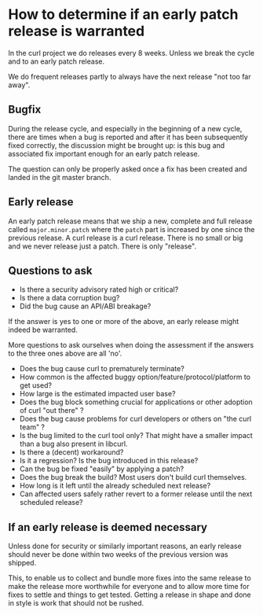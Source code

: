 # How to determine if an early patch release is warranted

In the curl project we do releases every 8 weeks. Unless we break the cycle
and to an early patch release.

We do frequent releases partly to always have the next release "not too far
away".

## Bugfix

During the release cycle, and especially in the beginning of a new cycle,
there are times when a bug is reported and after it has been subsequently
fixed correctly, the discussion might be brought up: is this bug and
associated fix important enough for an early patch release.

The question can only be properly asked once a fix has been created and landed
in the git master branch.

## Early release

An early patch release means that we ship a new, complete and full release
called `major.minor.patch` where the `patch` part is increased by one since
the previous release. A curl release is a curl release. There is no small or
big and we never release just a patch. There is only "release".

## Questions to ask

 - Is there a security advisory rated high or critical?
 - Is there a data corruption bug?
 - Did the bug cause an API/ABI breakage?

If the answer is yes to one or more of the above, an early release might
indeed be warranted.

More questions to ask ourselves when doing the assessment if the answers to
the three ones above are all 'no'.

 - Does the bug cause curl to prematurely terminate?
 - How common is the affected buggy option/feature/protocol/platform to get
   used?
 - How large is the estimated impacted user base?
 - Does the bug block something crucial for applications or other adoption of
   curl "out there" ?
 - Does the bug cause problems for curl developers or others on "the curl
   team" ?
 - Is the bug limited to the curl tool only? That might have a smaller impact
   than a bug also present in libcurl.
 - Is there a (decent) workaround?
 - Is it a regression? Is the bug introduced in this release?
 - Can the bug be fixed "easily" by applying a patch?
 - Does the bug break the build? Most users don't build curl themselves.
 - How long is it left until the already scheduled next release?
 - Can affected users safely rather revert to a former release until the next
   scheduled release?

## If an early release is deemed necessary

Unless done for security or similarly important reasons, an early release
should never be done within two weeks of the previous version was shipped.

This, to enable us to collect and bundle more fixes into the same release to
make the release more worthwhile for everyone and to allow more time for fixes
to settle and things to get tested. Getting a release in shape and done in
style is work that should not be rushed.
